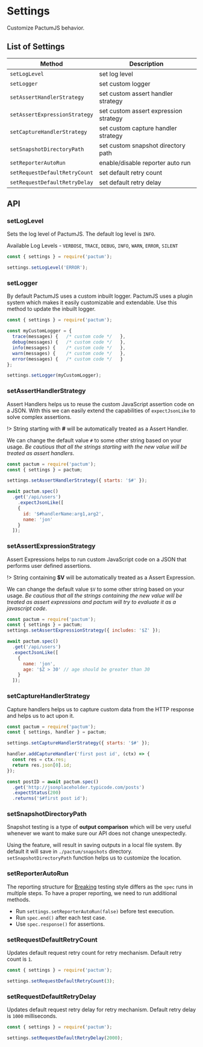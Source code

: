 # Settings

Customize PactumJS behavior.

## List of Settings

| Method                        | Description                           |
| ----------------------------  | ------------------------------------  |
| `setLogLevel`                 | set log level                         |
| `setLogger`                   | set custom logger                     |
| `setAssertHandlerStrategy`    | set custom assert handler strategy    |
| `setAssertExpressionStrategy` | set custom assert expression strategy |
| `setCaptureHandlerStrategy`   | set custom capture handler strategy   |
| `setSnapshotDirectoryPath`    | set custom snapshot directory path    |
| `setReporterAutoRun`          | enable/disable reporter auto run      |
| `setRequestDefaultRetryCount` | set default retry count               |
| `setRequestDefaultRetryDelay` | set default retry delay               |

## API

### setLogLevel

Sets the log level of PactumJS. The default log level is `INFO`.

Available Log Levels - `VERBOSE`, `TRACE`, `DEBUG`, `INFO`, `WARN`, `ERROR`, `SILENT`

```js
const { settings } = require('pactum');

settings.setLogLevel('ERROR');
```

### setLogger

By default PactumJS uses a custom inbuilt logger. PactumJS uses a plugin system which makes it easily customizable and extendable. Use this method to update the inbuilt logger.

```js
const { settings } = require('pactum');

const myCustomLogger = {
  trace(messages) {   /* custom code */   },
  debug(messages) {   /* custom code */   },
  info(messages) {    /* custom code */   },
  warn(messages) {    /* custom code */   },
  error(messages) {   /* custom code */   }
};

settings.setLogger(myCustomLogger);
```

### setAssertHandlerStrategy

Assert Handlers helps us to reuse the custom JavaScript assertion code on a JSON. With this we can easily extend the capabilities of `expectJsonLike` to solve complex assertions.

!> String starting with **#** will be automatically treated as a Assert Handler. 

We can change the default value `#` to some other string based on your usage. *Be cautious that all the strings starting with the new value will be treated as assert handlers*.

```js
const pactum = require('pactum');
const { settings } = pactum;

settings.setAssertHandlerStrategy({ starts: '$#' });

await pactum.spec()
  .get('/api/users')
    .expectJsonLike([
    {
      id: '$#handlerName:arg1,arg2',
      name: 'jon'
    }
  ]);
```

### setAssertExpressionStrategy

Assert Expressions helps to run custom JavaScript code on a JSON that performs user defined assertions. 

!> String containing **$V** will be automatically treated as a Assert Expression.

We can change the default value `$V` to some other string based on your usage. *Be cautious that all the strings containing the new value will be treated as assert expressions and pactum will try to evaluate it as a javascript code*.

```js
const pactum = require('pactum');
const { settings } = pactum;
settings.setAssertExpressionStrategy({ includes: '$Z' });

await pactum.spec()
  .get('/api/users')
  .expectJsonLike([
    {
      name: 'jon',
      age: '$Z > 30' // age should be greater than 30 
    }
  ]);
```

### setCaptureHandlerStrategy

Capture handlers helps us to capture custom data from the HTTP response and helps us to act upon it.

```js
const pactum = require('pactum');
const { settings, handler } = pactum;

settings.setCaptureHandlerStrategy({ starts: '$#' });

handler.addCaptureHandler('first post id', (ctx) => {
  const res = ctx.res;
  return res.json[0].id;
});

const postID = await pactum.spec()
  .get('http://jsonplaceholder.typicode.com/posts')
  .expectStatus(200)
  .returns('$#first post id');
```

### setSnapshotDirectoryPath

Snapshot testing is a type of **output comparison** which will be very useful whenever we want to make sure our API does not change unexpectedly.

Using the feature, will result in saving outputs in a local file system. By default it will save in `./pactum/snapshots` directory. `setSnapshotDirectoryPath` function helps us to customize the location.

### setReporterAutoRun

The reporting structure for [Breaking](api-testing?id=testing-style) testing style differs as the `spec` runs in multiple steps. To have a proper reporting, we need to run additional methods.

- Run `settings.setReporterAutoRun(false)` before test execution.
- Run `spec.end()` after each test case.
- Use `spec.response()` for assertions.

### setRequestDefaultRetryCount

Updates default request retry count for retry mechanism. Default retry count is `1`.

```js
const { settings } = require('pactum');

settings.setRequestDefaultRetryCount(3);
```

### setRequestDefaultRetryDelay

Updates default request retry delay for retry mechanism. Default retry delay is `1000` milliseconds.

```js
const { settings } = require('pactum');

settings.setRequestDefaultRetryDelay(2000);
```